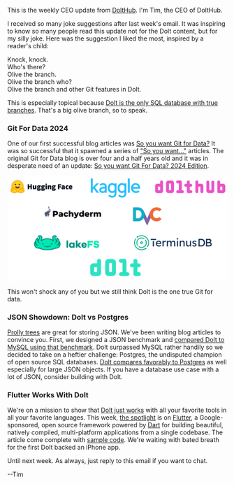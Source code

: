 This is the weekly CEO update from [DoltHub](https://www.dolthub.com/). I'm Tim, the CEO of DoltHub. 

I received so many joke suggestions after last week's email. It was inspiring to know so many people read this update not for the Dolt content, but for my silly joke. Here was the suggestion I liked the most, inspired by a reader's child:

Knock, knock.  
Who's there?  
Olive the branch.  
Olive the branch who?  
Olive the branch and other Git features in Dolt.  

This is especially topical because [Dolt is the only SQL database with true branches](https://www.dolthub.com/blog/2024-09-18-database-branches/). That's a big olive branch, so to speak.

### Git For Data 2024

One of our first successful blog articles was [So you want Git for Data?](https://www.dolthub.com/blog/2020-03-06-so-you-want-git-for-data/) It was so successful that it spawned a series of ["So you want..."](https://www.dolthub.com/blog/?q=%22so%20you%20want%22) articles. The original Git for Data blog is over four and a half years old and it was in desperate need of an update: [So you want Git For Data? 2024 Edition](https://www.dolthub.com/blog/2024-09-24-git-for-data/).

[![Git for Data](../images/git-for-data-2024.png)](https://www.dolthub.com/blog/2024-09-24-git-for-data/)

This won't shock any of you but we still think Dolt is the one true Git for data. 

### JSON Showdown: Dolt vs Postgres

[Prolly trees](https://docs.dolthub.com/architecture/storage-engine/prolly-tree) are great for storing JSON. We've been writing blog articles to convince you. First, we designed a JSON benchmark and [compared Dolt to MySQL using that benchmark](https://www.dolthub.com/blog/2024-09-09-json-mysql-vs-dolt/). Dolt surpassed MySQL rather handily so we decided to take on a heftier challenge: Postgres, the undisputed champion of open source SQL databases. [Dolt compares favorably to Postgres](https://www.dolthub.com/blog/2024-09-22-json-postgres-vs-dolt/) as well especially for large JSON objects. If you have a database use case with a lot of JSON, consider building with Dolt.

### Flutter Works With Dolt

We're on a mission to show that [Dolt just works](https://docs.dolthub.com/guides/dolt-tested-apps) with all your favorite tools in all your favorite languages. This week, [the spotlight](https://www.dolthub.com/blog/2024-09-20-flutter-and-dolt/) is on [Flutter](https://flutter.dev/), a Google-sponsored, open source framework powered by [Dart](https://dart.dev/) for building beautiful, natively compiled, multi-platform applications from a single codebase. The article come complete with [sample code](https://github.com/dolthub/dolt-flutter-example). We're waiting with bated breath for the first Dolt backed an iPhone app.

Until next week. As always, just reply to this email if you want to chat.

--Tim